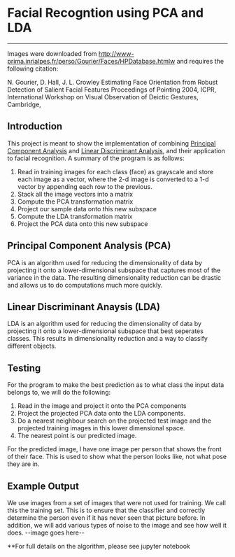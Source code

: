 # Facial Recogntion using PCA and LDA
---
Images were downloaded from http://www-prima.inrialpes.fr/perso/Gourier/Faces/HPDatabase.htmlw and requires the following citation: 

N. Gourier, D. Hall, J. L. Crowley
Estimating Face Orientation from Robust Detection of Salient Facial Features
Proceedings of Pointing 2004, ICPR, International Workshop on Visual Observation of Deictic Gestures, Cambridge,

## Introduction

This project is meant to show the implementation of combining [Principal Component Analysis](https://en.wikipedia.org/wiki/Principal_component_analysis) and [Linear Discriminant Analysis](https://en.wikipedia.org/wiki/Linear_discriminant_analysis), and their application to facial recognition. A summary of the program is as follows:

1. Read in training images for each class (face) as grayscale and store each image as a vector, where the 2-d image is converted to a 1-d vector by appending each row to the previous. 
2. Stack all the image vectors into a matrix 
3. Compute the PCA transformation matrix
4. Project our sample data onto this new subspace
5. Compute the LDA transformation matrix 
6. Project the PCA data onto this new subspace 

## Principal Component Analysis (PCA)

PCA is an algorithm used for reducing the dimensionality of data by projecting it onto a lower-dimensional subspace that captures most of the variance in the data. The resulting dimensionality reduction can be drastic and allows us to do computations much more quickly.

## Linear Discriminant Anaysis (LDA)

LDA is an algorithm used for reducing the dimensionality of data by projecting it onto a lower-dimensional subspace that best seperates classes. This results in dimensionality reduction and a way to classify different objects.

## Testing
For the program to make the best prediction as to what class the input data belongs to, we will do the following:
1. Read in the image and project it onto the PCA components
2. Project the projected PCA data onto the LDA components.
3. Do a nearest neighbour search on the projected test image and the projected training images in this lower dimensional space.
4. The nearest point is our predicted image.

For the predicted image, I have one image per person that shows the front of their face. This is used to show what the person looks like, not what pose they are in.

## Example Output
We use images from a set of images that were not used for training. We call this the training set. This is to ensure that the classifier and correctly determine the person even if it has never seen that picture before. In addition, we will add various types of noise to the image and see how well it does. 
--image goes here--

**For full details on the algorithm, please see jupyter notebook
